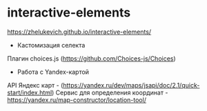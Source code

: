 # interactive-elements
https://zhelukevich.github.io/interactive-elements/

- Кастомизация селекта

Плагин choices.js (https://github.com/Choices-js/Choices)

- Работа с Yandex-картой

API Яндекс карт - (https://yandex.ru/dev/maps/jsapi/doc/2.1/quick-start/index.html)
Сервис для определения координат - https://yandex.ru/map-constructor/location-tool/

